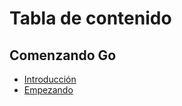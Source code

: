 # Tabla de contenido

## Comenzando Go
* [Introducción](README.md)
* [Empezando](getting-started/README.md)
